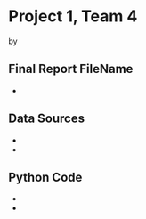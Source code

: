 # Project 1, Team 4
by 

## Final Report FileName
 * 

## Data Sources
 * 
 * 

## Python Code
 * 
 * 


